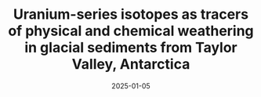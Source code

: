 ---
title: "Uranium-series isotopes as tracers of physical and chemical weathering in glacial sediments from Taylor Valley, Antarctica"
collection: publications
permalink: /publications/tvcomm24
excerpt: 'Uranium series isotopes are sensitive tracers of both chemical and physical weathering. We report U-series data from fine-grained sediments form Taylor Valley, Antarctica that were deposited over the course of the last million years. Using novel numerical techniques we interpret the coupled chemical-physical weathering histories and show that Taylor Glacier has been eroding into Taylor Valley over the course of the Pleistocene.'
authors: '<b>G.H. Edwards</b>, G.G. Piccione, T. Blackburn, S. Tulaczyk'
date: 2025-01-05
year: 2025
venue: 'Chemical Geology'
paperurl: 'https://doi.org/10.1016/j.chemgeo.2024.122463'
codeurl: 'https://github.com/grahamedwards/ComminWeath.jl'
dataurl: 'https://doi.org/10.15784/601806'
---